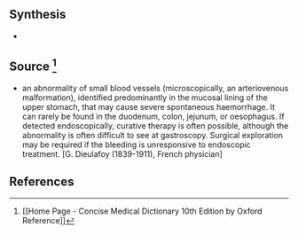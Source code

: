 ## Synthesis
- 
## Source [^1]
- an abnormality of small blood vessels (microscopically, an arteriovenous malformation), identified predominantly in the mucosal lining of the upper stomach, that may cause severe spontaneous haemorrhage. It can rarely be found in the duodenum, colon, jejunum, or oesophagus. If detected endoscopically, curative therapy is often possible, although the abnormality is often difficult to see at gastroscopy. Surgical exploration may be required if the bleeding is unresponsive to endoscopic treatment. \[G. Dieulafoy (1839-1911), French physician]
## References

[^1]: [[Home Page - Concise Medical Dictionary 10th Edition by Oxford Reference]]
